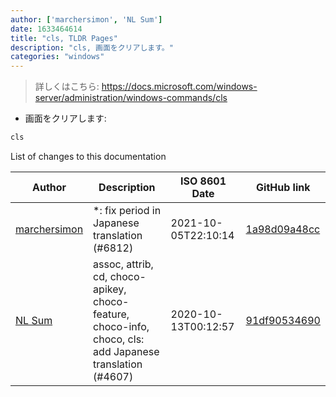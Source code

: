 ```yaml
---
author: ['marchersimon', 'NL Sum']
date: 1633464614
title: "cls, TLDR Pages"
description: "cls, 画面をクリアします。"
categories: "windows"
---
```

> 詳しくはこちら: <https://docs.microsoft.com/windows-server/administration/windows-commands/cls>

- 画面をクリアします:

```bash
cls
```
List of changes to this documentation


Author | Description | ISO 8601 Date | GitHub link
------|-----|-----|-----
[marchersimon](mailto:50295997+marchersimon@users.noreply.github.com) | *: fix period in Japanese translation (#6812) | 2021-10-05T22:10:14 | [1a98d09a48cc](https://github.com/tldr-pages/tldr/commit/1a98d09a48ccebe878f44c0afe6f0f89e1ac3518)
[NL Sum](mailto:nlsum1@users.noreply.github.com) | assoc, attrib, cd, choco-apikey, choco-feature, choco-info, choco, cls: add Japanese translation (#4607) | 2020-10-13T00:12:57 | [91df90534690](https://github.com/tldr-pages/tldr/commit/91df90534690ef96a255a729c2364b7a75a8d60a)

